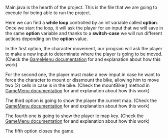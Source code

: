 Main.java is the hearth of the project. This is the file that we are going to execute for being able to run the project.

Here we can find a **while loop** controlled by an int variable called **option**. Once we start the loop, it will ask the player for an input that we will 
save in the same **option** variable and thanks to a **switch-case** we will run different actions depending on the **option** value.

In the first option, the character movement, our program will ask the player to make a new input to determinate where the player is going to be moved.
(Check the [GameMenu documentation](https://github.com/AdanYanes/UD4---MovementSimulator/blob/main/movementSimulator/net/salesianos/docs/GameMenu.md) for and explanation about how this work)

For the second one, the player must make a new imput in case he want to force the character to mount or dissmount the bike, allowing him to 
move two (2) cells in case is in the bike. (Check the mountBike() method in [GameMenu documentation](https://github.com/AdanYanes/UD4---MovementSimulator/blob/main/movementSimulator/net/salesianos/docs/GameMenu.md) for and explanation about how this work)

The third option is going to show the player the current map. (Check the [GameMenu documentation](https://github.com/AdanYanes/UD4---MovementSimulator/blob/main/movementSimulator/net/salesianos/docs/GameMenu.md) for and explanation about how this work)

The fourth one is going to show the player le map key. (Check the [GameMenu documentation](https://github.com/AdanYanes/UD4---MovementSimulator/blob/main/movementSimulator/net/salesianos/docs/GameMenu.md) for and explanation about how this work)

The fifth option closes the game.